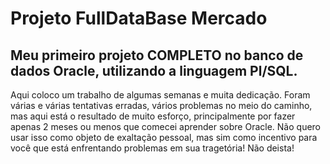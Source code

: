 # Projeto FullDataBase Mercado
Meu primeiro projeto COMPLETO no banco de dados Oracle, utilizando a linguagem Pl/SQL.
---
Aqui coloco um trabalho de algumas semanas e muita dedicação. 
Foram várias e várias tentativas erradas, vários problemas no meio do caminho, 
mas aqui está o resultado de muito esforço, principalmente por fazer apenas 
2 meses ou menos que comecei aprender sobre Oracle. Não quero usar isso como
objeto de exaltação pessoal, mas sim como incentivo para você que está enfrentando
problemas em sua tragetória! Não deista!
